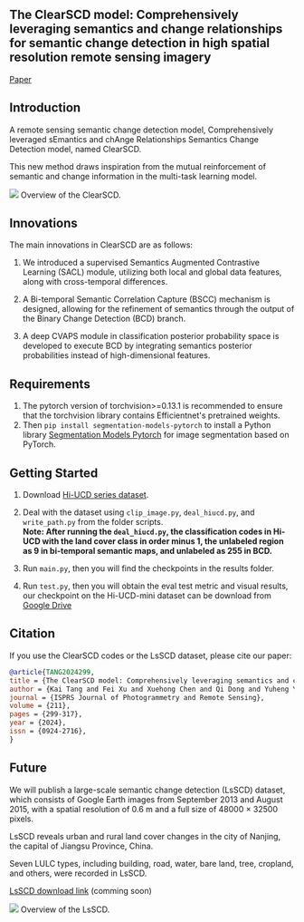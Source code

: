 ## The ClearSCD model: Comprehensively leveraging semantics and change relationships for semantic change detection in high spatial resolution remote sensing imagery
[Paper](https://www.sciencedirect.com/science/article/abs/pii/S0924271624001734?via%3Dihub)

## Introduction
A remote sensing semantic change detection model, Comprehensively leveraged sEmantics and chAnge Relationships Semantics Change Detection model, named ClearSCD.

This new method draws inspiration from the mutual reinforcement of semantic and change information in the multi-task learning model. 

![](figs/ClearSCD.png)
Overview of the ClearSCD.

## Innovations
The main innovations in ClearSCD are as follows:

1. We introduced a supervised Semantics Augmented Contrastive Learning (SACL) module, utilizing both local and global data features, along with cross-temporal differences. 

2. A Bi-temporal Semantic Correlation Capture (BSCC) mechanism is designed, allowing for the refinement of semantics through the output of the Binary Change Detection (BCD) branch.

3. A deep CVAPS module in classification posterior probability space is developed to execute BCD by integrating semantics posterior probabilities instead of high-dimensional features.

## Requirements
1. The pytorch version of torchvision>=0.13.1 is recommended to ensure that the torchvision library contains Efficientnet's pretrained weights.
2. Then `pip install segmentation-models-pytorch` to install a Python library [Segmentation Models Pytorch](https://github.com/qubvel-org/segmentation_models.pytorch) for image segmentation based on PyTorch.

## Getting Started
1. Download [Hi-UCD series dataset](https://github.com/Daisy-7/Hi-UCD-S).
   
2. Deal with the dataset using `clip_image.py`, `deal_hiucd.py`, and `write_path.py` from the folder scripts.<br>
   **Note: After running the `deal_hiucd.py`,  the classification codes in Hi-UCD with the land cover class in order minus 1, the unlabeled region as 9 in bi-temporal semantic maps, and unlabeled as 255 in BCD.**
   
3. Run `main.py`, then you will find the checkpoints in the results folder.

4. Run `test.py`, then you will obtain the eval test metric and visual results, our checkpoint on the Hi-UCD-mini dataset can be download from [Google Drive](https://drive.google.com/file/d/13U_luASmmVsrQNEK2SPrJRCEfQROWf8p/view?usp=sharing)

## Citation
If you use the ClearSCD codes or the LsSCD dataset, please cite our paper:
```bibtex
@article{TANG2024299,
title = {The ClearSCD model: Comprehensively leveraging semantics and change relationships for semantic change detection in high spatial resolution remote sensing imagery},
author = {Kai Tang and Fei Xu and Xuehong Chen and Qi Dong and Yuheng Yuan and Jin Chen},
journal = {ISPRS Journal of Photogrammetry and Remote Sensing},
volume = {211},
pages = {299-317},
year = {2024},
issn = {0924-2716},
}
```

## Future
We will publish a large-scale semantic change detection (LsSCD) dataset, which consists of Google Earth images from September 2013 and August 2015, with a spatial resolution of 0.6 m and a full size of 48000 × 32500 pixels.

LsSCD reveals urban and rural land cover changes in the city of Nanjing, the capital of Jiangsu Province, China. 

Seven LULC types, including building, road, water, bare land, tree, cropland, and others, were recorded in LsSCD.

[LsSCD download link](http://www.chen-lab.club/?page_id=11432) (comming soon)

![](figs/LsSCD.png)
Overview of the LsSCD.
